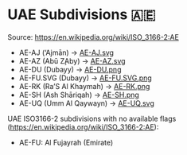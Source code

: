 # UAE Subdivisions 🇦🇪

Source: https://en.wikipedia.org/wiki/ISO_3166-2:AE

* AE-AJ (‘Ajmān) -> [AE-AJ.svg](https://github.com/amckenna41/iso3166-flag-icons/blob/main/iso3166-2-icons/AE/AE-AJ.svg)
* AE-AZ (Abū Z̧Aby) -> [AE-AZ.svg](https://github.com/amckenna41/iso3166-flag-icons/blob/main/iso3166-2-icons/AE/AE-AZ.svg)
* AE-DU (Dubayy) -> [AE-DU.png](https://github.com/amckenna41/iso3166-flag-icons/blob/main/iso3166-2-icons/AE/AE-DU.png)
* AE-FU.SVG (Dubayy) -> [AE-FU.SVG.png](https://github.com/amckenna41/iso3166-flag-icons/blob/main/iso3166-2-icons/AE/AE-FU.SVG.png)
* AE-RK (Ra’S Al Khaymah) -> [AE-RK.png](https://github.com/amckenna41/iso3166-flag-icons/blob/main/iso3166-2-icons/AE/AE-RK.png)
* AE-SH (Ash Shāriqah) -> [AE-SH.png](https://github.com/amckenna41/iso3166-flag-icons/blob/main/iso3166-2-icons/AE/AE-SH.png)
* AE-UQ (Umm Al Qaywayn) -> [AE-UQ.svg](https://github.com/amckenna41/iso3166-flag-icons/blob/main/iso3166-2-icons/AE/AE-UQ.svg)

UAE ISO3166-2 subdivisions with no available flags (https://en.wikipedia.org/wiki/ISO_3166-2:AE):

* AE-FU: Al Fujayrah (Emirate)